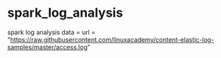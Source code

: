 # spark_log_analysis
spark log analysis
data = url = "https://raw.githubusercontent.com/linuxacademy/content-elastic-log-samples/master/access.log"
